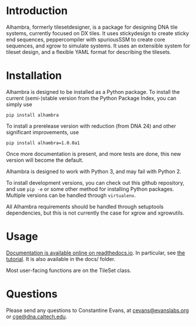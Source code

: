 # Introduction

Alhambra, formerly tilesetdesigner, is a package for designing DNA tile systems,
currently focused on DX tiles.  It uses stickydesign to create sticky end
sequences, peppercompiler with spuriousSSM to create core sequences, and xgrow
to simulate systems.  It uses an extensible system for tileset design, and a
flexible YAML format for describing the tilesets.

# Installation 

Alhambra is designed to be installed as a Python package.  To install the
current (semi-)stable version from the Python Package Index, you can simply use

    pip install alhambra
	
To install a prerelease version with reduction (from DNA 24) and other significant
improvements, use

	pip install alhambra=1.0.0a1
	
Once more documentation is present, and more tests are done, this new version will
become the default.
	
Alhambra is designed to work with Python 3, and may fail with Python 2.

To install development versions, you can check out this github repository, and
use `pip -e` or some other method for installing Python packages.  Multiple
versions can be handled through `virtualenv`.

All Alhambra requirements should be handled through setuptools dependencies, but
this is not currently the case for xgrow and xgrowutils.

# Usage

[Documentation is available online on readthedocs.io](https://alhambra.readthedocs.io/en/latest/).  In particular, see 
[the tutorial](https://alhambra.readthedocs.io/en/latest/tutorial.html).  It is also available in the docs/ folder.

Most user-facing functions are on the TileSet class.

# Questions

Please send any questions to Constantine Evans, at cevans@evanslabs.org or cge@dna.caltech.edu.
